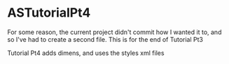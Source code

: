 # ASTutorialPt4
For some reason, the current project didn't commit how I wanted it to, and so I've had to create a second file. This is for the end of Tutorial Pt3

Tutorial Pt4 adds dimens, and uses the styles xml files
